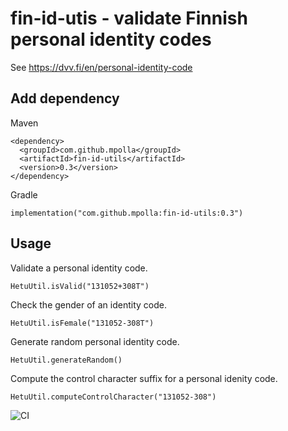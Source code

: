 fin-id-utis - validate Finnish personal identity codes
======================================================

See https://dvv.fi/en/personal-identity-code


## Add dependency

Maven

    <dependency>
      <groupId>com.github.mpolla</groupId>
      <artifactId>fin-id-utils</artifactId>
      <version>0.3</version>
    </dependency>

Gradle

    implementation("com.github.mpolla:fin-id-utils:0.3")

## Usage

Validate a personal identity code.

    HetuUtil.isValid("131052+308T")

Check the gender of an identity code.

    HetuUtil.isFemale("131052-308T")

Generate random personal identity code.

    HetuUtil.generateRandom()
    
Compute the control character suffix for a personal idenity code.

    HetuUtil.computeControlCharacter("131052-308")

![CI](https://github.com/mpolla/fin-id-utils/workflows/CI/badge.svg)

